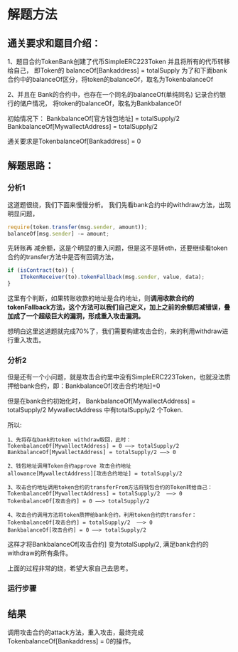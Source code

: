 # 解题方法



## 通关要求和题目介绍：

1、题目合约TokenBank创建了代币SimpleERC223Token 并且将所有的代币转移给自己，
即Token的 balanceOf[Bankaddress] = totalSupply 
为了和下面bank合约中的balanceOf区分，将token的balanceOf，取名为TokenbalanceOf

2、并且在 Bank的合约中，也存在一个同名的balanceOf(单纯同名) 记录合约银行的储户情况，
将token的balanceOf，取名为BankbalanceOf

初始情况下：
BankbalanceOf[官方钱包地址] = totalSupply/2
BankbalanceOf[MywallectAddress] = totalSupply/2


通关要求是TokenbalanceOf[Bankaddress] = 0


## 解题思路：

### 分析1
这道题很绕，我们下面来慢慢分析。
我们先看bank合约中的withdraw方法，出现明显问题，
```js
require(token.transfer(msg.sender, amount));
balanceOf[msg.sender] -= amount;
```
先转账再 减余额，这是个明显的重入问题，但是这不是转eth，还要继续看token合约的transfer方法中是否有回调方法，

```js
if (isContract(to)) {
    ITokenReceiver(to).tokenFallback(msg.sender, value, data);
}
```
这里有个判断，如果转账收款的地址是合约地址，则**调用收款合约的tokenFallback方法，这个方法可以我们自己定义，加上之前的余额后减错误，叠加成了一个超级巨大的漏洞，形成重入攻击漏洞。**


想明白这里这道题就完成70%了，我们需要构建攻击合约，来的利用withdraw进行重入攻击。

### 分析2
但是还有一个小问题，就是攻击合约里中没有SimpleERC223Token，也就没法质押给bank合约，即：BankbalanceOf[攻击合约地址]=0

但是在bank合约初始化时，
BankbalanceOf[MywallectAddress] = totalSupply/2
MywallectAddress 中有totalSupply/2 个Token.

所以:
```
1、先将存在bank的token withdraw取回，此时：
TokenbalanceOf[MywallectAddress] = 0 ——> totalSupply/2
BankbalanceOf[MywallectAddress] = totalSupply/2 ——> 0

2、钱包地址调用Token合约approve 攻击合约地址
allowance[MywallectAddress][攻击合约地址] = totalSupply/2

3、攻击合约地址调用token合约的transferFrom方法将钱包合约的Token转给自己：
TokenbalanceOf[MywallectAddress] = totalSupply/2  ——> 0
TokenbalanceOf[攻击合约] = 0 ——> totalSupply/2

4、攻击合约调用方法将token质押给bank合约，利用token合约的transfer：
TokenbalanceOf[攻击合约] = totalSupply/2  ——> 0
BankbalanceOf[攻击合约] = 0 ——> totalSupply/2
```

这样才将BankbalanceOf[攻击合约] 变为totalSupply/2, 满足bank合约的withdraw的所有条件。

上面的过程非常的绕，希望大家自己去思考。



### 运行步骤


## 结果

调用攻击合约的attack方法，重入攻击，最终完成TokenbalanceOf[Bankaddress] = 0的操作。



